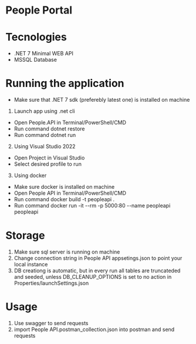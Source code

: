 # People Portal

# Tecnologies
- .NET 7 Minimal WEB API
- MSSQL Database

# Running the application
- Make sure that .NET 7 sdk (preferebly latest one) is installed on machine
1. Launch app using .net cli
- Open People.API in Terminal/PowerShell/CMD 
- Run command dotnet restore
- Run command dotnet run
2. Using Visual Studio 2022
- Open Project in Visual Studio
- Select desired profile to run
3. Using docker
- Make sure docker is installed on machine
- Open People API in Terminal/PowerShell/CMD 
- Run command docker build -t peopleapi .
- Run command docker run -it --rm -p 5000:80 --name peopleapi peopleapi

# Storage
1. Make sure sql server is running on machine
2. Change connection string in People API appsetings.json to point your local instance
3. DB creationg is automatic, but in every run all tables are truncateded and seeded, unless DB_CLEANUP_OPTIONS is set to no action in Properties/launchSettings.json

# Usage
1. Use swagger to send requests
2. import People API.postman_collection.json into postman and send requests